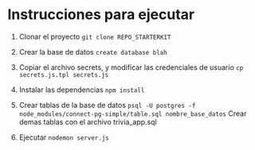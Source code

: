 # Instrucciones para ejecutar

1. Clonar el proyecto
   `git clone REPO_STARTERKIT`

2. Crear la base de datos
   `create database blah`

3. Copiar el archivo secrets, y modificar las credenciales de usuario
   `cp secrets.js.tpl secrets.js`
   
4. Instalar las dependencias
   `npm install`

5. Crear tablas de la base de datos
   `psql -U postgres -f node_modules/connect-pg-simple/table.sql nombre_base_datos`
    Crear demas tablas con el archivo trivia_app.sql

6. Ejecutar
   `nodemon server.js`
